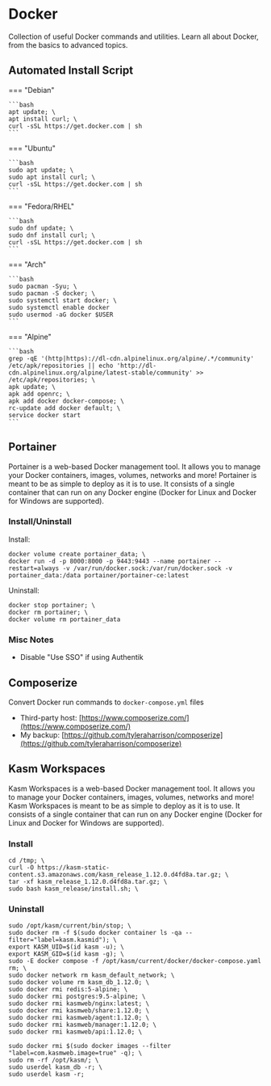 # Docker

Collection of useful Docker commands and utilities. Learn all about Docker, from the basics to advanced topics.

## Automated Install Script

=== "Debian"

    ```bash
    apt update; \
    apt install curl; \
    curl -sSL https://get.docker.com | sh
    ```

=== "Ubuntu"

    ```bash
    sudo apt update; \
    sudo apt install curl; \
    curl -sSL https://get.docker.com | sh
    ```

=== "Fedora/RHEL"

    ```bash
    sudo dnf update; \
    sudo dnf install curl; \
    curl -sSL https://get.docker.com | sh
    ```

=== "Arch"

    ```bash
    sudo pacman -Syu; \
    sudo pacman -S docker; \
    sudo systemctl start docker; \
    sudo systemctl enable docker
    sudo usermod -aG docker $USER
    ```

=== "Alpine"

    ```bash
    grep -qE '(http|https)://dl-cdn.alpinelinux.org/alpine/.*/community' /etc/apk/repositories || echo 'http://dl-cdn.alpinelinux.org/alpine/latest-stable/community' >> /etc/apk/repositories; \
    apk update; \
    apk add openrc; \
    apk add docker docker-compose; \
    rc-update add docker default; \
    service docker start
    ```

## Portainer

Portainer is a web-based Docker management tool. It allows you to manage your Docker containers, images, volumes, networks and more! Portainer is meant to be as simple to deploy as it is to use. It consists of a single container that can run on any Docker engine (Docker for Linux and Docker for Windows are supported).

### Install/Uninstall

Install:

    docker volume create portainer_data; \
    docker run -d -p 8000:8000 -p 9443:9443 --name portainer --restart=always -v /var/run/docker.sock:/var/run/docker.sock -v portainer_data:/data portainer/portainer-ce:latest

Uninstall:

    docker stop portainer; \
    docker rm portainer; \
    docker volume rm portainer_data

### Misc Notes

- Disable "Use SSO" if using Authentik

## Composerize

Convert Docker run commands to `docker-compose.yml` files

- Third-party host: [https://www.composerize.com/](https://www.composerize.com/)
- My backup: [https://github.com/tyleraharrison/composerize](https://github.com/tyleraharrison/composerize)

## Kasm Workspaces

Kasm Workspaces is a web-based Docker management tool. It allows you to manage your Docker containers, images, volumes, networks and more! Kasm Workspaces is meant to be as simple to deploy as it is to use. It consists of a single container that can run on any Docker engine (Docker for Linux and Docker for Windows are supported).

### Install

    cd /tmp; \
    curl -O https://kasm-static-content.s3.amazonaws.com/kasm_release_1.12.0.d4fd8a.tar.gz; \
    tar -xf kasm_release_1.12.0.d4fd8a.tar.gz; \
    sudo bash kasm_release/install.sh; \

### Uninstall

    sudo /opt/kasm/current/bin/stop; \
    sudo docker rm -f $(sudo docker container ls -qa --filter="label=kasm.kasmid"); \
    export KASM_UID=$(id kasm -u); \
    export KASM_GID=$(id kasm -g); \
    sudo -E docker compose -f /opt/kasm/current/docker/docker-compose.yaml rm; \
    sudo docker network rm kasm_default_network; \
    sudo docker volume rm kasm_db_1.12.0; \
    sudo docker rmi redis:5-alpine; \
    sudo docker rmi postgres:9.5-alpine; \
    sudo docker rmi kasmweb/nginx:latest; \
    sudo docker rmi kasmweb/share:1.12.0; \
    sudo docker rmi kasmweb/agent:1.12.0; \
    sudo docker rmi kasmweb/manager:1.12.0; \
    sudo docker rmi kasmweb/api:1.12.0; \

    sudo docker rmi $(sudo docker images --filter "label=com.kasmweb.image=true" -q); \
    sudo rm -rf /opt/kasm/; \
    sudo userdel kasm_db -r; \
    sudo userdel kasm -r;
